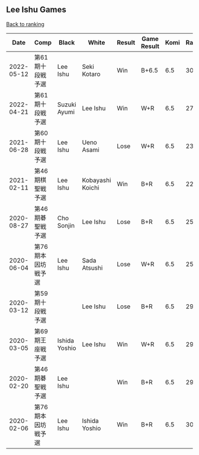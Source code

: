 ## Lee Ishu Games

[Back to ranking](../../index.md)




| **Date** | **Comp** | **Black** | **White** | **Result** | **Game Result** | **Komi** | **Rating** | **Diff** | 
| --- | --- | --- | --- | --- | --- | --- | --- | --- |
| 2022-05-12 | 第61期十段戦予選 | Lee Ishu | Seki Kotaro | Win | B+6.5 | 6.5 | 3002 | 270 | 
| 2022-04-21 | 第61期十段戦予選 | Suzuki Ayumi | Lee Ishu | Win | W+R | 6.5 | 2732 | 360 | 
| 2021-06-28 | 第60期十段戦予選 | Lee Ishu | Ueno Asami | Lose | W+R | 6.5 | 2372 | 122 | 
| 2021-02-11 | 第46期棋聖戦予選 | Lee Ishu | Kobayashi Koichi | Win | B+R | 6.5 | 2250 | -282 | 
| 2020-08-27 | 第46期碁聖戦予選 | Cho Sonjin | Lee Ishu | Lose | B+R | 6.5 | 2532 | 4 | 
| 2020-06-04 | 第76期本因坊戦予選 | Lee Ishu | Sada Atsushi | Lose | W+R | 6.5 | 2528 | -375 | 
| 2020-03-12 | 第59期十段戦予選 |  | Lee Ishu | Lose | B+R | 6.5 | 2903 | -71 | 
| 2020-03-05 | 第69期王座戦予選 | Ishida Yoshio | Lee Ishu | Win | W+R | 6.5 | 2974 | 52 | 
| 2020-02-20 | 第46期碁聖戦予選 | Lee Ishu |  | Win | B+R | 6.5 | 2922 | -81 | 
| 2020-02-06 | 第76期本因坊戦予選 | Lee Ishu | Ishida Yoshio | Win | B+R | 6.5 | 3003 | missing |




